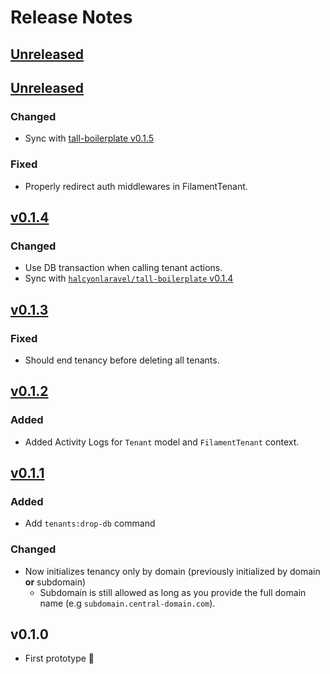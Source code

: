 # Release Notes

## [Unreleased](https://bitbucket.org/halcyonlaravel/saas-boilerplate/branches/compare/master%0Dv0.1.5)

## [Unreleased](https://bitbucket.org/halcyonlaravel/saas-boilerplate/branches/compare/v0.1.5%0Dv0.1.4)

### Changed

- Sync with [tall-boilerplate v0.1.5](https://bitbucket.org/halcyonlaravel/tall-boilerplate/branches/compare/v0.1.5%0Dv0.1.4)

### Fixed

- Properly redirect auth middlewares in FilamentTenant.

## [v0.1.4](https://bitbucket.org/halcyonlaravel/saas-boilerplate/branches/compare/v0.1.4%0Dv0.1.3)

### Changed

- Use DB transaction when calling tenant actions.
- Sync with [`halcyonlaravel/tall-boilerplate` v0.1.4](https://bitbucket.org/halcyonlaravel/tall-boilerplate/src/v0.1.4/)

## [v0.1.3](https://bitbucket.org/halcyonlaravel/saas-boilerplate/branches/compare/v0.1.3%0Dv0.1.2)

### Fixed

- Should end tenancy before deleting all tenants.

## [v0.1.2](https://bitbucket.org/halcyonlaravel/saas-boilerplate/branches/compare/v0.1.2%0Dv0.1.1)

### Added

- Added Activity Logs for `Tenant` model and `FilamentTenant` context.

## [v0.1.1](https://bitbucket.org/halcyonlaravel/saas-boilerplate/branches/compare/v0.1.1%0Dv0.1.0)

### Added

- Add `tenants:drop-db` command

### Changed

- Now initializes tenancy only by domain (previously initialized by domain **or** subdomain)
    - Subdomain is still allowed as long as you provide the full domain name (e.g `subdomain.central-domain.com`).

## v0.1.0

- First prototype 🎉
